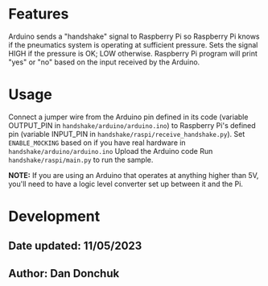 # Features
Arduino sends a "handshake" signal to Raspberry Pi so Raspberry Pi knows if the pneumatics system is operating at sufficient pressure. Sets the signal HIGH if the pressure is OK; LOW otherwise.
Raspberry Pi program will print "yes" or "no" based on the input received by the Arduino.

# Usage
Connect a jumper wire from the Arduino pin defined in its code (variable OUTPUT_PIN in `handshake/arduino/arduino.ino`) to Raspberry Pi's defined pin (variable INPUT_PIN in `handshake/raspi/receive_handshake.py`). 
Set `ENABLE_MOCKING` based on if you have real hardware in `handshake/arduino/arduino.ino`
Upload the Arduino code
Run `handshake/raspi/main.py` to run the sample.

**NOTE:** If you are using an Arduino that operates at anything higher than 5V, you'll need to have a logic level converter set up between it and the Pi.

# Development
## Date updated: 11/05/2023
## Author: Dan Donchuk
